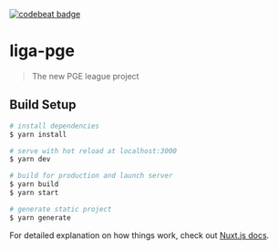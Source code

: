 <a href="https://codebeat.co/projects/github-com-rafaelmbcosta-liga-pge-nuxt-master"><img alt="codebeat badge" src="https://codebeat.co/badges/4a35eb1b-e5fd-4a2c-a411-cbcdc5a26364" /></a>

# liga-pge

> The new PGE league project

## Build Setup

```bash
# install dependencies
$ yarn install

# serve with hot reload at localhost:3000
$ yarn dev

# build for production and launch server
$ yarn build
$ yarn start

# generate static project
$ yarn generate
```

For detailed explanation on how things work, check out [Nuxt.js docs](https://nuxtjs.org).
